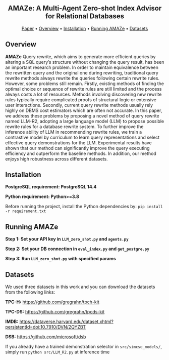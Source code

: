 
<div align="center">

**AMAZe: A Multi-Agent Zero-shot Index Advisor for Relational Databases**
----------

<p align="center">
  <a href="https://www.arxiv.org/abs/2508.16044">Paper</a> •
  <a href="#Overview">Overview</a> •
  <a href="#Installation">Installation</a> •
  <a href="#Running AMAZe">Running AMAZe</a> •
  <a href="#Datasets">Datasets</a> 
</p>

</div>


## Overview 
**AMAZe**  Query rewrite, which aims to generate more efficient queries by altering a SQL query’s structure without changing the query result, has been an important research problem. In order to maintain equivalence between the rewritten query and the original one during rewriting, traditional query rewrite methods always rewrite the queries following certain rewrite rules. However, some problems still remain. Firstly, existing methods of finding the optimal choice or sequence of rewrite rules are still limited and the process always costs a lot of resources. Methods involving discovering new rewrite rules typically require complicated proofs of structural logic or extensive user interactions. Secondly, current query rewrite methods usually rely highly on DBMS cost estimators which are often not accurate. In this paper, we address these problems by proposing a novel method of query rewrite named LLM-R2, adopting a large language model (LLM) to propose possible rewrite rules for a database rewrite system. To further improve the inference ability of LLM in recommending rewrite rules, we train a contrastive model by curriculum to learn query representations and select effective query demonstrations for the LLM. Experimental results have shown that our method can significantly improve the query executing efficiency and outperform the baseline methods. In addition, our method enjoys high robustness across different datasets.



</div>

## Installation

**PostgreSQL requirement: PostgreSQL 14.4**

**Python requirement: Python>=3.8**

Before running the project, install the Python dependencies by: ```pip install -r requirement.txt```


## Running AMAZe

**Step 1: Set your API key in ```LLM_zero_shot.py``` and ```agents.py```**

**Step 2: Set your DB connection in ```eval_index.py``` and ```get_postgre.py```**

**Step 3: Run ```LLM_zero_shot.py``` with specified params**


## Datasets

We used three datasets in this work and you can download the datasets from the following links:

**TPC-H:** https://github.com/gregrahn/tpch-kit

**TPC-DS:** https://github.com/gregrahn/tpcds-kit

**IMDB:** https://dataverse.harvard.edu/dataset.xhtml?persistentId=doi:10.7910/DVN/2QYZBT

**DSB:** https://github.com/microsoft/dsb



If you already have a trained demonstration selector in ```src/simcse_models/```, simply run ```python src/LLM_R2.py``` at inference time
